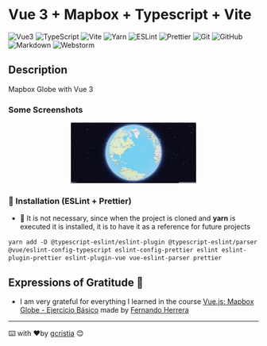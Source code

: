 # Vue 3 + Mapbox + Typescript + Vite

![Vue3](https://img.shields.io/badge/Vue.js-35495E?style=for-the-badge&logo=vuedotjs&logoColor=4FC08D)
![TypeScript](https://img.shields.io/badge/typescript-%23007ACC.svg?style=for-the-badge&logo=typescript&logoColor=white)
![Vite](https://img.shields.io/badge/Vite-B73BFE?style=for-the-badge&logo=vite&logoColor=FFD62E)
![Yarn](https://img.shields.io/badge/Yarn-2C8EBB?style=for-the-badge&logo=yarn&logoColor=white)
![ESLint](https://img.shields.io/badge/eslint-3A33D1?style=for-the-badge&logo=eslint&logoColor=white)
![Prettier](https://img.shields.io/badge/prettier-1A2C34?style=for-the-badge&logo=prettier&logoColor=F7BA3E)
![Git](https://img.shields.io/badge/git-%23F05033.svg?style=for-the-badge&logo=git&logoColor=white)
![GitHub](https://img.shields.io/badge/github-%23121011.svg?style=for-the-badge&logo=github&logoColor=white)
![Markdown](https://img.shields.io/badge/Markdown-000000?style=for-the-badge&logo=markdown&logoColor=white)
![Webstorm](https://img.shields.io/badge/WebStorm-000000?style=for-the-badge&logo=WebStorm&logoColor=white)

## Description

Mapbox Globe with Vue 3

### Some Screenshots

<div align="center" width="100%">
    <img width="50%" src="screenshot/mapbox-globe.png" alt="Mapbox-Globe">  
</div> 

### 🔧 Installation (ESLint + Prettier)

* 🚨 It is not necessary, since when the project is cloned and **yarn** is executed it is installed, it is to have it as
  a reference for future projects

``` 
yarn add -D @typescript-eslint/eslint-plugin @typescript-eslint/parser @vue/eslint-config-typescript eslint-config-prettier eslint eslint-plugin-prettier eslint-plugin-vue vue-eslint-parser prettier
```

## Expressions of Gratitude 🎁

* I am very grateful for everything I learned in the
  course [Vue.js: Mapbox Globe - Ejercicio Básico](https://www.youtube.com/watch?v=77N5PAS5cXE) made
  by [Fernando Herrera](https://fernando-herrera.com)

---
⌨️ with ❤️by [gcristia](https://github.com/gcristia) 😊
